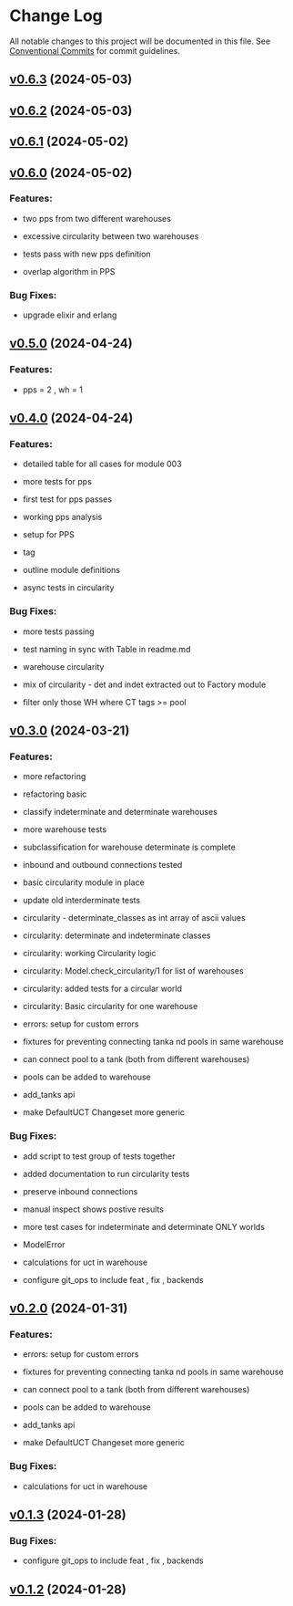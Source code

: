 # Change Log

All notable changes to this project will be documented in this file.
See [Conventional Commits](https://conventionalcommits.org) for commit guidelines.

<!-- changelog -->

## [v0.6.3](https://github.com/TwistingTwists/fluid/compare/v0.6.2...v0.6.3) (2024-05-03)




## [v0.6.2](https://github.com/TwistingTwists/fluid/compare/v0.6.1...v0.6.2) (2024-05-03)




## [v0.6.1](https://github.com/TwistingTwists/fluid/compare/v0.6.0...v0.6.1) (2024-05-02)




## [v0.6.0](https://github.com/TwistingTwists/fluid/compare/v0.5.0...v0.6.0) (2024-05-02)




### Features:

* two pps from two different warehouses

* excessive circularity between two warehouses

* tests pass with new pps definition

* overlap algorithm in PPS

### Bug Fixes:

* upgrade elixir and erlang

## [v0.5.0](https://github.com/TwistingTwists/fluid/compare/v0.4.0...v0.5.0) (2024-04-24)




### Features:

* pps = 2 , wh = 1

## [v0.4.0](https://github.com/TwistingTwists/fluid/compare/v0.3.0...v0.4.0) (2024-04-24)




### Features:

* detailed table for all cases for module 003

* more tests for pps

* first test for pps passes

* working pps analysis

* setup for PPS

* tag

* outline module definitions

* async tests in circularity

### Bug Fixes:

* more tests passing

* test naming in sync with Table in readme.md

* warehouse circularity

* mix of circularity - det and indet extracted out to Factory module

* filter only those WH where CT tags >= pool

## [v0.3.0](https://github.com/TwistingTwists/fluid/compare/v0.2.0...v0.3.0) (2024-03-21)




### Features:

* more refactoring

* refactoring basic

* classify indeterminate and determinate warehouses

* more warehouse tests

* subclassification for warehouse determinate is complete

* inbound and outbound connections tested

* basic circularity module in place

* update old interderminate tests

* circularity - determinate_classes as int array of ascii values

* circularity: determinate and indeterminate classes

* circularity: working Circularity logic

* circularity: Model.check_circularity/1 for list of warehouses

* circularity: added tests for a circular world

* circularity: Basic circularity for one warehouse

* errors: setup for custom errors

* fixtures for preventing connecting tanka nd pools in same warehouse

* can connect pool to a tank (both from different warehouses)

* pools can be added to warehouse

* add_tanks api

* make DefaultUCT Changeset more generic

### Bug Fixes:

* add script to test group of tests together

* added documentation to run circularity tests

* preserve inbound connections

* manual inspect shows postive results

* more test cases for indeterminate and determinate ONLY worlds

* ModelError

* calculations for uct in warehouse

* configure git_ops to include feat , fix , backends

## [v0.2.0](https://github.com/TwistingTwists/fluid/compare/v0.1.3...v0.2.0) (2024-01-31)




### Features:

* errors: setup for custom errors

* fixtures for preventing connecting tanka nd pools in same warehouse

* can connect pool to a tank (both from different warehouses)

* pools can be added to warehouse

* add_tanks api

* make DefaultUCT Changeset more generic

### Bug Fixes:

* calculations for uct in warehouse

## [v0.1.3](https://github.com/TwistingTwists/fluid/compare/v0.1.2...v0.1.3) (2024-01-28)




### Bug Fixes:

* configure git_ops to include feat , fix , backends

## [v0.1.2](https://github.com/TwistingTwists/fluid/compare/v0.1.2...v0.1.2) (2024-01-28)
